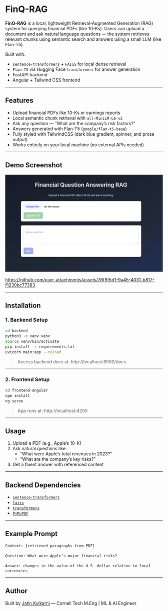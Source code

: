 
# FinQ-RAG

**FinQ-RAG** is a local, lightweight Retrieval-Augmented Generation (RAG) system for querying financial PDFs (like 10-Ks). Users can upload a document and ask natural language questions — the system retrieves relevant chunks using semantic search and answers using a small LLM (like Flan-T5).

Built with:
- `sentence-transformers` + `FAISS` for local dense retrieval
- `Flan-T5` via Hugging Face `transformers` for answer generation
- FastAPI backend
- Angular + Tailwind CSS frontend

---

## Features

- Upload financial PDFs like 10-Ks or earnings reports
- Local semantic chunk retrieval with `all-MiniLM-L6-v2`
- Ask any question — “What are the company’s risk factors?”
- Answers generated with Flan-T5 (`google/flan-t5-base`)
- Fully styled with TailwindCSS (dark blue gradient, spinner, and prose output)
- Works entirely on your local machine (no external APIs needed)

---

## Demo Screenshot

![Screenshot of the webpage](Screenshot.png)





https://github.com/user-attachments/assets/76f9f5d1-9a45-4031-b817-f1230bc77383




---

## Installation

### 1. Backend Setup

```bash
cd backend
python3 -m venv venv
source venv/bin/activate
pip install -r requirements.txt
uvicorn main:app --reload
```

> Access backend docs at: http://localhost:8000/docs

---

### 2. Frontend Setup

```bash
cd frontend-angular
npm install
ng serve
```

> App runs at: http://localhost:4200

---

## Usage

1. Upload a PDF (e.g., Apple’s 10-K)
2. Ask natural questions like:
   - “What were Apple’s total revenues in 2023?”
   - “What are the company’s key risks?”
3. Get a fluent answer with referenced content

---

## Backend Dependencies

- [`sentence-transformers`](https://www.sbert.net/)
- [`faiss`](https://github.com/facebookresearch/faiss)
- [`transformers`](https://huggingface.co/docs/transformers/)
- [`PyMuPDF`](https://pymupdf.readthedocs.io/en/latest/)

---

## Example Prompt

```
Context: [retrieved paragraphs from PDF]

Question: What were Apple's major financial risks?

Answer: changes in the value of the U.S. dollar relative to local currencies
```

---

##  Author

Built by [Jatin Kulkarni](https://www.linkedin.com/in/jatinkulkarni/) — Cornell Tech M.Eng | ML & AI Engineer
